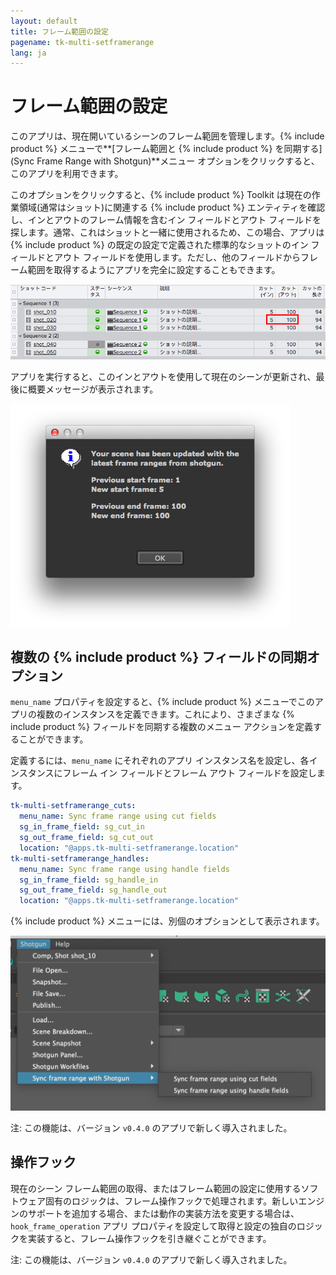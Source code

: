 ```yaml
---
layout: default
title: フレーム範囲の設定
pagename: tk-multi-setframerange
lang: ja
---
```


# フレーム範囲の設定

このアプリは、現在開いているシーンのフレーム範囲を管理します。{% include product %} メニューで**[フレーム範囲と {% include product %} を同期する](Sync Frame Range with Shotgun)**メニュー オプションをクリックすると、このアプリを利用できます。

このオプションをクリックすると、{% include product %} Toolkit は現在の作業領域(通常はショット)に関連する {% include product %} エンティティを確認し、インとアウトのフレーム情報を含むイン フィールドとアウト フィールドを探します。通常、これはショットと一緒に使用されるため、この場合、アプリは {% include product %} の既定の設定で定義された標準的なショットのイン フィールドとアウト フィールドを使用します。ただし、他のフィールドからフレーム範囲を取得するようにアプリを完全に設定することもできます。

![{% include product %}](../images/apps/multi-setframerange-shotgun.png)

アプリを実行すると、このインとアウトを使用して現在のシーンが更新され、最後に概要メッセージが表示されます。

![Nuke](../images/apps/multi-setframerange-nuke.png)

## 複数の {% include product %} フィールドの同期オプション

`menu_name` プロパティを設定すると、{% include product %} メニューでこのアプリの複数のインスタンスを定義できます。これにより、さまざまな {% include product %} フィールドを同期する複数のメニュー アクションを定義することができます。

定義するには、`menu_name` にそれぞれのアプリ インスタンス名を設定し、各インスタンスにフレーム イン フィールドとフレーム アウト フィールドを設定します。

```yaml
tk-multi-setframerange_cuts:
  menu_name: Sync frame range using cut fields
  sg_in_frame_field: sg_cut_in
  sg_out_frame_field: sg_cut_out
  location: "@apps.tk-multi-setframerange.location"
tk-multi-setframerange_handles:
  menu_name: Sync frame range using handle fields
  sg_in_frame_field: sg_handle_in
  sg_out_frame_field: sg_handle_out
  location: "@apps.tk-multi-setframerange.location"
```
{% include product %} メニューには、別個のオプションとして表示されます。

![複数インスタンス](../images/apps/multi-setframerange-multiple_instances.png)

注: この機能は、バージョン `v0.4.0` のアプリで新しく導入されました。

## 操作フック

現在のシーン フレーム範囲の取得、またはフレーム範囲の設定に使用するソフトウェア固有のロジックは、フレーム操作フックで処理されます。新しいエンジンのサポートを追加する場合、または動作の実装方法を変更する場合は、`hook_frame_operation` アプリ プロパティを設定して取得と設定の独自のロジックを実装すると、フレーム操作フックを引き継ぐことができます。

注: この機能は、バージョン `v0.4.0` のアプリで新しく導入されました。